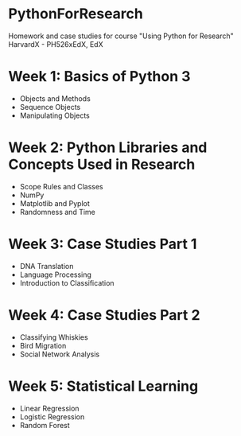 # PythonForResearch
Homework and case studies for course "Using Python for Research" HarvardX - PH526xEdX, EdX


# **Week 1: Basics of Python 3**
* Objects and Methods
* Sequence Objects
* Manipulating Objects

# **Week 2: Python Libraries and Concepts Used in Research**
* Scope Rules and Classes
* NumPy
* Matplotlib and Pyplot
* Randomness and Time

# **Week 3: Case Studies Part 1**
* DNA Translation
* Language Processing
* Introduction to Classification

# **Week 4: Case Studies Part 2**
* Classifying Whiskies
* Bird Migration
* Social Network Analysis

# **Week 5: Statistical Learning**
* Linear Regression
* Logistic Regression
* Random Forest
